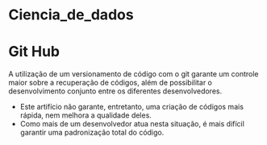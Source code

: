 # Ciencia_de_dados

# Git Hub
A utilização de um versionamento de código com o git garante um controle maior sobre a recuperação de códigos, além de possibilitar o desenvolvimento conjunto entre os diferentes desenvolvedores. 

- Este artifício não garante, entretanto, uma criação de códigos mais rápida, nem melhora a qualidade deles.
- Como mais de um desenvolvedor atua nesta situação, é mais difícil garantir uma padronização total do código.
